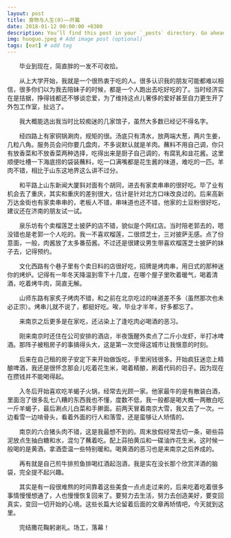 ```yaml
---
layout: post
title: 食物与人生(0)——开篇
date: 2018-01-12 00:00:00 +0300
description: You’ll find this post in your `_posts` directory. Go ahead and edit it and re-build the site to see your changes. # Add post description (optional)
img: huoguo.jpeg # Add image post (optional)
tags: [eat] # add tag
---
```


&emsp;&emsp;毕业到现在，简直胖的一发不可收拾。

&emsp;&emsp;从上大学开始，我就是一个很热衷于吃的人。很多认识我的朋友可能都难以相信，很多你们以为我去陪妹子的时候，都是一个人跑出去吃好吃的了。当时经济实在是拮据，挣得钱都还不够谈恋爱，为了维持这点儿奢侈的爱好甚至自力更生开了外包工作室，扯远了。

&emsp;&emsp;我大概能选出我当时比较痴迷的几家馆子，虽然大多数已经记不得名字。

&emsp;&emsp;经四路上有家铜锅涮肉，规矩的很。汤底只有清水，放两端大葱，两片生姜，几粒八角。服务员会问你要几盘肉，不多说默认就是羊肉。蘸料不用自己调，你只有放香菜和不放香菜两种选择，吃得出来是厨子自己调的，有腐乳和韭花酱。这里顺便吐槽一下海底捞的袋装蘸料，吃一口满嘴都是花生酱的味道，难吃的一匹。羊肉不错，相比于山东这地界这么讲不过分。

&emsp;&emsp;和平路上山东新闻大厦斜对面有个胡同，进去有家卖串串的很好吃。毕了业有机会去了重庆，其实和重庆的差别很大，估计是针对北方口味改良过的。后来高新万达金街也有家卖串串的，老板人不错，串味道也还不错，他家的土豆粉很好吃，建议还在济南的朋友试一试。

&emsp;&emsp;泉乐坊有个卖榴莲芝士披萨的店不错，貌似是个网红店。当时陪老郭去的，嗯没错也是老郭一个人吃的。我一不喜欢榴莲，二很烦芝士，三对披萨无感。点了份意面，一般，肉酱放了太多番茄酱。不过还是很建议男生带喜欢榴莲芝士披萨的妹子去，记得预约。

&emsp;&emsp;文化西路有个巷子里有个卖日料的店很好吃，招牌是烤肉串，用日式的那种迷你的烤炉。记得有一年冬天降温到零下十几度，在哪个屋子里吹着暖气，喝着清酒，吃着烤牛肉，简直无解。

&emsp;&emsp;山师东路有家炙子烤肉不错，和之前在北京吃过的味道差不多（虽然那次也未必正宗）。烤串儿就不说了，都挺好吃。唉，毕业才半年，好多都忘了。

&emsp;&emsp;来南京之后更多是在家吃，还沾染上了逢吃肉必喝酒的恶习。

&emsp;&emsp;刚来南京时还住在公司安排的酒店，半夜饿醒外卖点了二斤小龙虾，半打冰啤酒。那阵子被租房子的事搞得头大，这是第一次觉得这城市让我惬意的时刻。

&emsp;&emsp;后来在自己租的房子安定下来开始做饭吃，手里闲钱很多。开始疯狂迷恋上精酿啤酒，我还是很怀念那会儿吃着花生米，喝着精酿，刷着代码的日子。因为现在在攒钱并不能喝得起。

&emsp;&emsp;入冬后开始喜欢吃羊蝎子火锅，经常去光顾一家。他家最牛的是有散装白酒，里面泡了很多乱七八糟的东西我也不懂，度数不低，我一般都是喝大概一两散白吃一斤羊蝎子，最后涮点儿白菜和手擀面。前两天冒着南京大雪，我又去了一次。一边看雪一边啃骨头，看着外面的行人和落雪，还是蛮够让人矫情的。

&emsp;&emsp;南京的六合猪头肉不错，这是我最想不到的。周末放假经常去切一条，砸些蒜泥放点生抽白糖和水，混匀了蘸着吃。配上蒜拍黄瓜和一碟油炸花生米。这时候一般喝的是黄酒，拿酒壶温一些特别暖和。喝黄酒的恶习也是来南京之后养成的。

&emsp;&emsp;再有就是自己煎牛排煎鱼排喝红酒起泡酒，我是实在没长那个欣赏洋酒的脑袋，完全提不起兴趣。

&emsp;&emsp;其实是有一段很难熬的时间靠着这些美食一点点走过来的，后来吃着吃着很多事情慢慢想通了，人也慢慢恢复回来了。要努力去生活，努力去创造美好，要变回真实，变回一切开始的心境。这些长篇大论留着后面的文章再矫情吧，今天就到这里。

&emsp;&emsp;完结撒花鞠躬谢礼。场工，落幕！
